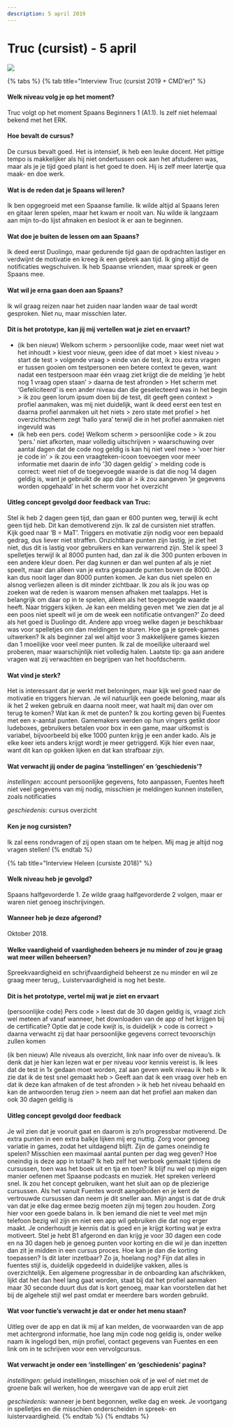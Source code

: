 ```yaml
---
description: 5 april 2019
---
```


# Truc \(cursist\) - 5 april

![](../../.gitbook/assets/scan-10-abr-2019-2-1.jpg)

{% tabs %}
{% tab title="Interview Truc \(cursist 2019 + CMD\'er\)" %}
#### Welk niveau volg je op het moment?

Truc volgt op het moment Spaans Beginners 1 \(A1.1\). Is zelf niet helemaal bekend met het ERK.

#### Hoe bevalt de cursus?

De cursus bevalt goed. Het is intensief, ik heb een leuke docent. Het pittige tempo is makkelijker als hij niet ondertussen ook aan het afstuderen was, maar als je je tijd goed plant is het goed te doen. Hij is zelf meer latertje qua maak- en doe werk.

#### Wat is de reden dat je Spaans wil leren?

Ik ben opgegroeid met een Spaanse familie. Ik wilde altijd al Spaans leren en gitaar leren spelen, maar het kwam er nooit van. Nu wilde ik langzaam aan mijn to-do lijst afmaken en besloot ik er aan te beginnen.

#### Wat doe je buiten de lessen om aan Spaans?

Ik deed eerst Duolingo, maar gedurende tijd gaan de opdrachten lastiger en verdwijnt de motivatie en kreeg ik een gebrek aan tijd. Ik ging altijd de notificaties wegschuiven. Ik heb Spaanse vrienden, maar spreek er geen Spaans mee.

#### Wat wil je erna gaan doen aan Spaans?

Ik wil graag reizen naar het zuiden naar landen waar de taal wordt gesproken. Niet nu, maar misschien later.

#### Dit is het prototype, kan jij mij vertellen wat je ziet en ervaart?

* \(ik ben nieuw\) Welkom scherm &gt; persoonlijke code, maar weet niet wat het inhoudt &gt; kiest voor nieuw, geen idee of dat moet &gt; kiest niveau &gt; start de test &gt; volgende vraag &gt; einde van de test, ik zou extra vragen er tussen gooien om testpersonen een betere context te geven, want nadat een testpersoon maar één vraag ziet krijgt die de melding ‘je hebt nog 1 vraag open staan’ &gt; daarna de test afronden &gt; Het scherm met ‘Gefeliciteerd’ is een ander niveau dan die geselecteerd was in het begin &gt; ik zou geen lorum ipsum doen bij de test, dit geeft geen context &gt; profiel aanmaken, was mij niet duidelijk, want ik deed eerst een test en daarna profiel aanmaken uit het niets &gt; zero state met profiel &gt; het overzichtscherm zegt ‘hallo yara’ terwijl die in het profiel aanmaken niet ingevuld was
* \(ik heb een pers. code\) Welkom scherm &gt; persoonlijke code &gt;  ik zou ‘pers.’ niet afkorten, maar volledig uitschrijven &gt; waarschuwing over aantal dagen dat de code nog geldig is kan hij niet veel mee &gt; ‘voer hier je code in’ &gt; ik zou een vraagteken-icoon toevoegen voor meer informatie met daarin de info ’30 dagen geldig’ &gt; melding code is correct: weet niet of de toegevoegde waarde is dat die nog 14 dagen geldig is, want je gebruikt de app dan al &gt; ik zou aangeven ‘je gegevens worden opgehaald’ in het scherm voor het overzicht

#### Uitleg concept gevolgd door feedback van Truc:

Stel ik heb 2 dagen geen tijd, dan gaan er 600 punten weg, terwijl ik echt geen tijd heb. Dit kan demotiverend zijn. Ik zal de cursisten niet straffen. Kijk goed naar ‘B = MaT’. Triggers en motivatie zijn nodig voor een bepaald gedrag, dus liever niet straffen. Onzichtbare punten zijn lastig, je ziet het niet, dus dit is lastig voor gebruikers en kan verwarrend zijn. Stel ik speel 3 spelletjes terwijl ik al 8000 punten had, dan zal ik die 300 punten erboven in een andere kleur doen. Per dag kunnen er dan wel punten af als je niet speelt, maar dan alleen van je extra gespaarde punten boven de 8000. Je kan dus nooit lager dan 8000 punten komen. Je kan dus niet spelen en alsnog verliezen alleen is dit minder zichtbaar. Ik zou als ik jou was op zoeken wat de reden is waarom mensen afhaken met taalapps. Het is belangrijk om daar op in te spelen, alleen als het toegevoegde waarde heeft. Naar triggers kijken. Je kan een melding geven met ‘we zien dat je al een poos niet speelt wil je om de week een notificatie ontvangen?’ Zo deed als het goed is Duolingo dit. Andere app vroeg welke dagen je beschikbaar was voor spelletjes om dan meldingen te sturen. Hoe ga je spreek-games uitwerken? Ik als beginner zal wel altijd voor 3 makkelijkere games kiezen dan 1 moeilijke voor veel meer punten. Ik zal de moeilijke uiteraard wel proberen, maar waarschijnlijk niet volledig halen. Laatste tip: ga aan andere vragen wat zij verwachten en begrijpen van het hoofdscherm.

#### Wat vind je sterk?

Het is interessant dat je werkt met beloningen, maar kijk wel goed naar de motivatie en triggers hiervan. Je wil natuurlijk een goede beloning, maar als ik het 2 weken gebruik en daarna nooit meer, wat haalt mij dan over om terug te komen? Wat kan ik met de punten? Ik zou korting geven bij Fuentes met een x-aantal punten. Gamemakers werden op hun vingers getikt door ludeboxes, gebruikers betalen voor box in een game, maar uitkomst is variabel, bijvoorbeeld bij elke 1000 punten krijg je een ander kado. Als je elke keer iets anders krijgt wordt je meer getriggerd. Kijk hier even naar, want dit kan op gokken lijken en dat kan strafbaar zijn.

#### Wat verwacht jij onder de pagina ‘instellingen’ en ‘geschiedenis’?

_instellingen:_ account persoonlijke gegevens, foto aanpassen, Fuentes heeft niet veel gegevens van mij nodig, misschien je meldingen kunnen instellen, zoals notificaties

_geschiedenis_: cursus overzicht

#### Ken je nog cursisten?

Ik zal eens rondvragen of zij open staan om te helpen. Mij mag je altijd nog vragen stellen!
{% endtab %}

{% tab title="Interview Heleen \(cursiste 2018\)" %}
#### Welk niveau heb je gevolgd?

Spaans halfgevorderde 1. Ze wilde graag halfgevorderde 2 volgen, maar er waren niet genoeg inschrijvingen.

#### Wanneer heb je deze afgerond?

Oktober 2018.

#### Welke vaardigheid of vaardigheden beheers je nu minder of zou je graag wat meer willen beheersen?

Spreekvaardigheid en schrijfvaardigheid beheerst ze nu minder en wil ze graag meer terug,. Luistervaardigheid is nog het beste.

#### Dit is het prototype, vertel mij wat je ziet en ervaart

\(persoonlijke code\) Pers code &gt; leest dat de 30 dagen geldig is, vraagt zich wel meteen af vanaf wanneer, het downloaden van de app of het krijgen bij de certificatie? Optie dat je code kwijt is, is duidelijk &gt; code is correct &gt; daarna verwacht zij dat haar persoonlijke gegevens correct tevoorschijn zullen komen  

\(ik ben nieuw\) Alle niveaus als overzicht, link naar info over de niveau’s. Ik denk dat je hier kan lezen wat er per niveau voor kennis vereist is. Ik lees dat de test in 1x gedaan moet worden, zal aan geven welk niveau ik heb &gt; Ik zie dat ik de test snel gemaakt heb &gt; Geeft aan dat ik een vraag over heb en dat ik deze kan afmaken of de test afronden &gt; ik heb het niveau behaald en kan de antwoorden terug zien &gt; neem aan dat het profiel aan maken dan ook 30 dagen geldig is

#### **Uitleg concept gevolgd door feedback**

Je wil zien dat je vooruit gaat en daarom is zo’n progressbar motiverend. De extra punten in een extra balkje lijken mij erg nuttig. Zorg voor genoeg variatie in games, zodat het uitdagend blijft. Zijn de games oneindig te spelen? Misschien een maximaal aantal punten per dag weg geven? Hoe oneindig is deze app in totaal? Ik heb zelf het werboek gemaakt tijdens de cursussen, toen was het boek uit en tja en toen? Ik blijf nu wel op mijn eigen manier oefenen met Spaanse podcasts en muziek. Het spreken verleerd snel. Ik zou het concept gebruiken, want het sluit aan op de plezierige cursussen. Als het vanuit Fuentes wordt aangeboden en je kent de vertrouwde cursussen dan neem je dit sneller aan. Mijn angst is dat de druk van dat je elke dag ermee bezig moeten zijn mij tegen zou houden. Zorg hier voor een goede balans in. Ik ben iemand die niet te veel met mijn telefoon bezig wil zijn en niet een app wil gebruiken die dat nog erger maakt. Je onderhoudt je kennis dat is goed en je krijgt korting wat je extra motiveert. Stel je hebt B1 afgerond en dan krijg je voor 30 dagen een code en na 30 dagen heb je genoeg punten voor korting en die wil je dan inzetten dan zit je midden in een cursus proces. Hoe kan je dan die korting toepassen? Is dit later inzetbaar? Zo ja, hoelang nog?  Fijn dat alles in fuentes stijl is, duidelijk opgedeeld in duidelijke vakken, alles is overzichtelijk. Een algemene progressbar in de onboarding kan afschrikken, lijkt dat het dan heel lang gaat worden, staat bij dat het profiel aanmaken maar 30 seconde duurt dus dat is kort genoeg, maar kan voorstellen dat het bij de algehele stijl wel past omdat er meerdere bars worden gebruikt. 

#### Wat voor functie’s verwacht je dat er onder het menu staan?

Uitleg over de app en dat ik mij af kan melden, de voorwaarden van de app met achtergrond informatie, hoe lang mijn code nog geldig is, onder welke naam ik ingelogd ben, mijn profiel, contact gegevens van Fuentes en een link om in te schrijven voor een vervolgcursus.

#### Wat verwacht je onder een ‘instellingen’ en ‘geschiedenis’ pagina?

_instellingen:_ geluid instellingen, misschien ook of je wel of niet met de groene balk wil werken, hoe de weergave van de app eruit ziet

_geschiedenis:_ wanneer je bent begonnen, welke dag en week. Je voortgang in spelletjes en die misschien onderscheiden in spreek- en luistervaardigheid.
{% endtab %}
{% endtabs %}



